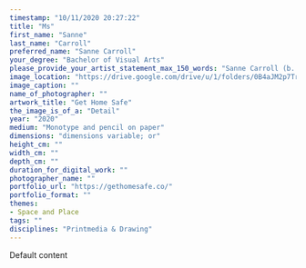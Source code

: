 ```yaml
---
timestamp: "10/11/2020 20:27:22"
title: "Ms"
first_name: "Sanne"
last_name: "Carroll"
preferred_name: "Sanne Carroll"
your_degree: "Bachelor of Visual Arts"
please_provide_your_artist_statement_max_150_words: "Sanne Carroll (b. 1997 Canberra) is a Canberra based artist currently undertaking a Bachelor of Visual Arts at the Australian National University. Working in drawing, her work explores feminist geographies, particularly concerning women’s safety in urban spaces.  Often working with pencil and slow, repetitive mark making, her laborious process mirrors the work involved in navigating the social issues that she is concerned with.  Recent exhibitions include Micro Macro (CSIRO 2018) and Life and Breath (ANU School of Art and Design, 2019). In 2019, Carroll was commissioned to create a series of eight panels for Daramalan College, for display at various events and ceremonies. Her work resides in private collections."
image_location: "https://drive.google.com/drive/u/1/folders/0B4aJM2p7TrlSfl9ndzQxSXRMazhISlo2c3FlOWRNSVR5QWFPanJjcE5DUXl0TWttMnhtNlk"
image_caption: ""
name_of_photographer: ""
artwork_title: "Get Home Safe"
the_image_is_of_a: "Detail"
year: "2020"
medium: "Monotype and pencil on paper"
dimensions: "dimensions variable; or"
height_cm: ""
width_cm: ""
depth_cm: ""
duration_for_digital_work: ""
photographer_name: ""
portfolio_url: "https://gethomesafe.co/"
portfolio_format: ""
themes:
- Space and Place
tags: ""
disciplines: "Printmedia & Drawing"
---
```


Default content